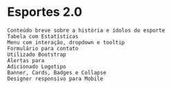 # Esportes 2.0
    Conteúdo breve sobre a história e ídolos do esporte
    Tabela com Estatísticas
    Menu com interação, dropdown e tooltip
    Formulário para contato
    Utilizado Bootstrap
    Alertas para 
    Adicionado Logotipo
    Banner, Cards, Badges e Collapse
    Designer responsivo para Mobile
    
